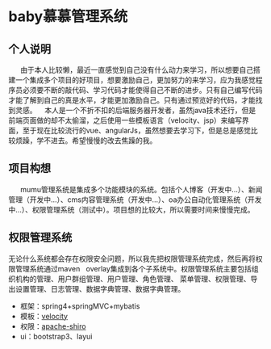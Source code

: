# baby慕慕管理系统
## 个人说明
        &nbsp;&nbsp;由于本人比较懒，最近一直感觉到自己没有什么动力来学习，所以想要自己搭建一个集成多个项目的好项目，想要激励自己，更加努力的来学习，应为我感觉程序员必须要不断的敲代码、学习代码才能使得自己不断的进步。只有自己编写代码才能了解到自己的真是水平，才能更加激励自己。只有通过预览好的代码，才能找到灵感。
    本人是一个不折不扣的后端服务器开发者，虽然java技术还行，但是前端页面做的却不太偷溜，之后使用一些模板语言（velocity、jsp）来编写界面，至于现在比较流行的vue、angularJs，虽然想要去学习下，但是总是感觉比较烦躁，学不进去。希望慢慢的改去焦躁的我。
    
## 项目构想
        &nbsp;&nbsp;mumu管理系统是集成多个功能模块的系统。包括个人博客（开发中...）、新闻管理（开发中...）、cms内容管理系统（开发中...）、oa办公自动化管理系统（开发中...）、权限管理系统（测试中）。项目想的比较大，所以需要时间来慢慢完成。
    
## 权限管理系统
 无论什么系统都会存在权限安全问题，所以我先把权限管理系统完成，然后再将权限管理系统通过maven  
 overlay集成到各个子系统中。权限管理系统主要包括组织机构的管理、用户群组管理、用户管理、角色管理、
 菜单管理、权限管理、导出设置管理、日志管理、数据字典管理、数据字典管理。
-  框架：spring4+springMVC+mybatis
-  模板：[velocity](http://velocity.apache.org/)
-  权限：[apache-shiro](http://shiro.apache.org/)
-  ui：bootstrap3、layui
    
        
    
     

